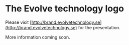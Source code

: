 # The Evolve technology logo 

Please visit [http://brand.evolvetechnology.se](http://brand.evolvetechnology.se) for the presentation.

More information coming soon.
